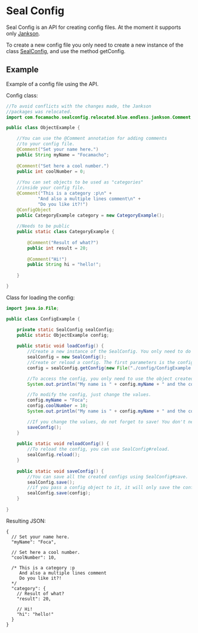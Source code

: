 # Seal Config
Seal Config is an API for creating config files. At the moment it supports only [Jankson](https://github.com/falkreon/Jankson).

To create a new config file you only need to create a new instance of the class [SealConfig](https://github.com/Seal-Island/Seal-Config/blob/main/src/main/java/com/focamacho/sealconfig/SealConfig.java), and use the method getConfig.

## Example
Example of a config file using the API.

Config class:
```java
//To avoid conflicts with the changes made, the Jankson
//packages was relocated.
import com.focamacho.sealconfig.relocated.blue.endless.jankson.Comment;

public class ObjectExample {

    //You can use the @Comment annotation for adding comments
    //to your config file.
    @Comment("Set your name here.")
    public String myName = "Focamacho";
    
    @Comment("Set here a cool number.")
    public int coolNumber = 0;
    
    //You can set objects to be used as "categories"
    //inside your config file.
    @Comment("This is a category :p\n" +
            "And also a multiple lines comment\n" +
            "Do you like it?!")
    @ConfigObject
    public CategoryExample category = new CategoryExample();
    
    //Needs to be public
    public static class CategoryExample {
        
        @Comment("Result of what?")
        public int result = 20;
        
        @Comment("Hi!")
        public String hi = "hello!";
        
    }

}
```
Class for loading the config:
```java
import java.io.File;

public class ConfigExample {

    private static SealConfig sealConfig;
    public static ObjectExample config;
    
    public static void loadConfig() {
        //Create a new instance of the SealConfig. You only need to do it one time.
        sealConfig = new SealConfig();
        //Create or reload a config. The first parameters is the config file, and the second the config class.
        config = sealConfig.getConfig(new File("./config/ConfigExample.json5"), ObjectExample.class);

        //To access the config, you only need to use the object created using getConfig.
        System.out.println("My name is " + config.myName + " and the coolest number is " + config.coolNumber);

        //To modify the config, just change the values.
        config.myName = "Foca";
        config.coolNumber = 10;
        System.out.println("My name is " + config.myName + " and the coolest number is " + config.coolNumber);

        //If you change the values, do not forget to save! You don't need to save otherwise.
        saveConfig();
    }
    
    public static void reloadConfig() {
        //To reload the config, you can use SealConfig#reload.
        sealConfig.reload();
    }
    
    public static void saveConfig() {
        //You can save all the created configs using SealConfig#save.
        sealConfig.save();
        //if you pass a config object to it, it will only save the config inserted
        sealConfig.save(config);
    }
    
}
```
Resulting JSON:
```json5
{
  // Set your name here.
  "myName": "Foca",

  // Set here a cool number.
  "coolNumber": 10,

  /* This is a category :p
     And also a multiple lines comment
     Do you like it?!
  */
  "category": {
    // Result of what?
    "result": 20,

    // Hi!
    "hi": "hello!"
  }
}
```